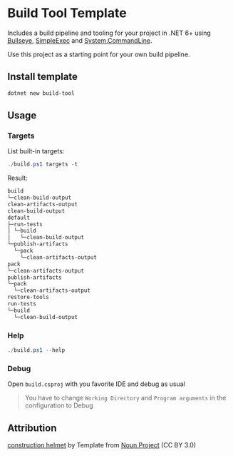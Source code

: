 # Build Tool Template

Includes a build pipeline and tooling for your project in .NET 6+ using [Bullseye](https://github.com/adamralph/bullseye), [SimpleExec](https://github.com/adamralph/simple-exec) and [System.CommandLine](https://github.com/dotnet/command-line-api).

Use this project as a starting point for your own build pipeline.

## Install template

```powershell
dotnet new build-tool
```

## Usage

### Targets

List built-in targets:

```powershell
./build.ps1 targets -t
```

Result:

```powershell
build
└─clean-build-output
clean-artifacts-output
clean-build-output
default
├─run-tests
│ └─build
│   └─clean-build-output
└─publish-artifacts
  └─pack
    └─clean-artifacts-output
pack
└─clean-artifacts-output
publish-artifacts
└─pack
  └─clean-artifacts-output
restore-tools
run-tests
└─build
  └─clean-build-output
  ```

### Help

```powershell
./build.ps1 --help
```

### Debug

Open `build.csproj` with you favorite IDE and debug as usual

> You have to change  `Working Directory` and `Program arguments` in the configuration to Debug

## Attribution

[construction helmet](https://thenounproject.com/icon/construction-helmet-2074586/) by Template from [Noun Project](https://thenounproject.com/browse/icons/term/construction-helmet/) (CC BY 3.0)